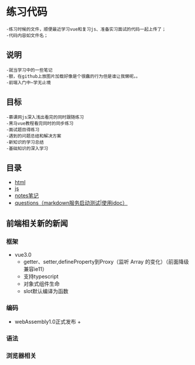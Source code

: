 # 练习代码
    -练习时候的文件，顺便最近学习vue和复习js、准备实习面试的代码一起上传了；
    -代码内容如文件名；

## 说明

    -就当学习中的一些笔记
    -额，在github上放图片加载好像是个很蠢的行为但是谁让我懒呢。。
    -前端入门中~学无止境

## 目标
    -慕课网js深入浅出看完的同时跟随练习
    -黑马vue教程看完同时的同步练习
    -面试题目得练习
    -遇到的问题总结和解决方案
    -新知识的学习总结
    -基础知识的深入学习
## 目录
* [html](/html-test)
* [js](/js-native)
* [notes笔记](/readme-notes)
* [questions（markdown服务启动测试|使用idoc）](/questions)

## 前端相关新的新闻
### 框架
* vue3.0 
    + getter、setter,defineProperty到Proxy（监听 Array 的变化）（前面降级兼容ie11）
    + 支持typescript
    + 对象式组件生命
    + slot默认编译为函数
### 编码
* webAssembly1.0正式发布
    + 
### 语法
### 浏览器相关